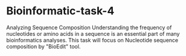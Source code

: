 # Bioinformatic-task-4
Analyzing Sequence Composition 
Understanding the frequency of nucleotides or amino acids in a sequence 
is an essential part of many bioinformatics analyses. 
This task will focus on Nucleotide sequence composition by "BioEdit" tool.
